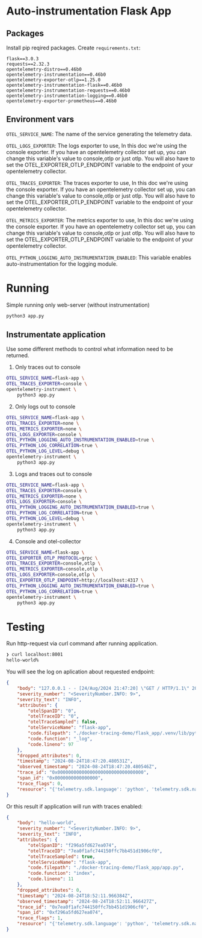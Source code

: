 # Auto-instrumentation Flask App

## Packages

Install pip reqired packages. Create `requirements.txt`:
```
flask==3.0.3
requests==2.32.3
opentelemetry-distro==0.46b0
opentelemetry-instrumentation==0.46b0
opentelemetry-exporter-otlp==1.25.0
opentelemetry-instrumentation-flask==0.46b0
opentelemetry-instrumentation-requests==0.46b0
opentelemetry-instrumentation-logging==0.46b0
opentelemetry-exporter-prometheus==0.46b0
```

## Environment vars

`OTEL_SERVICE_NAME`: The name of the service generating the telemetry data.

`OTEL_LOGS_EXPORTER`: The logs exporter to use, In this doc we're using the console exporter. If you have an opentelemetry collector set up, you can change this variable's value to console,otlp or just otlp. You will also have to set the OTEL_EXPORTER_OTLP_ENDPOINT variable to the endpoint of your opentelemetry collector.

`OTEL_TRACES_EXPORTER`: The traces exporter to use, In this doc we're using the console exporter. If you have an opentelemetry collector set up, you can change this variable's value to console,otlp or just otlp. You will also have to set the OTEL_EXPORTER_OTLP_ENDPOINT variable to the endpoint of your opentelemetry collector.

`OTEL_METRICS_EXPORTER`: The metrics exporter to use, In this doc we're using the console exporter. If you have an opentelemetry collector set up, you can change this variable's value to console,otlp or just otlp. You will also have to set the OTEL_EXPORTER_OTLP_ENDPOINT variable to the endpoint of your opentelemetry collector.

`OTEL_PYTHON_LOGGING_AUTO_INSTRUMENTATION_ENABLED`: This variable enables auto-instrumentation for the logging module.

# Running


Simple running only web-server (without instrumentation)
```sh
python3 app.py
```

## Instrumentate application

Use some different methods to control what information need to be returned.

1. Only traces out to console
```sh
OTEL_SERVICE_NAME=flask-app \
OTEL_TRACES_EXPORTER=console \
opentelemetry-instrument \
    python3 app.py
```

2. Only logs out to console
```sh
OTEL_SERVICE_NAME=flask-app \
OTEL_TRACES_EXPORTER=none \
OTEL_METRICS_EXPORTER=none \
OTEL_LOGS_EXPORTER=console \
OTEL_PYTHON_LOGGING_AUTO_INSTRUMENTATION_ENABLED=true \
OTEL_PYTHON_LOG_CORRELATION=true \
OTEL_PYTHON_LOG_LEVEL=debug \
opentelemetry-instrument \
    python3 app.py
```

3. Logs and traces out to console
```sh
OTEL_SERVICE_NAME=flask-app \
OTEL_TRACES_EXPORTER=console \
OTEL_METRICS_EXPORTER=none \
OTEL_LOGS_EXPORTER=console \
OTEL_PYTHON_LOGGING_AUTO_INSTRUMENTATION_ENABLED=true \
OTEL_PYTHON_LOG_CORRELATION=true \
OTEL_PYTHON_LOG_LEVEL=debug \
opentelemetry-instrument \
    python3 app.py
```

4. Console and otel-collector
```sh
OTEL_SERVICE_NAME=flask-app \
OTEL_EXPORTER_OTLP_PROTOCOL=grpc \
OTEL_TRACES_EXPORTER=console,otlp \
OTEL_METRICS_EXPORTER=console,otlp \
OTEL_LOGS_EXPORTER=console,otlp \
OTEL_EXPORTER_OTLP_ENDPOINT=http://localhost:4317 \
OTEL_PYTHON_LOGGING_AUTO_INSTRUMENTATION_ENABLED=true \
OTEL_PYTHON_LOG_CORRELATION=true \
opentelemetry-instrument \
    python3 app.py
```

# Testing

Run http-request via curl command after running application.
```sh
❯ curl localhost:8001
hello-world%
```

You will see the log on aplication about requested endpoint:
```json
{
    "body": "127.0.0.1 - - [24/Aug/2024 21:47:20] \"GET / HTTP/1.1\" 200 -",
    "severity_number": "<SeverityNumber.INFO: 9>",
    "severity_text": "INFO",
    "attributes": {
        "otelSpanID": "0",
        "otelTraceID": "0",
        "otelTraceSampled": false,
        "otelServiceName": "flask-app",
        "code.filepath": "./docker-tracing-demo/flask_app/.venv/lib/python3.12/site-packages/werkzeug/_internal.py",
        "code.function": "_log",
        "code.lineno": 97
    },
    "dropped_attributes": 0,
    "timestamp": "2024-08-24T18:47:20.480531Z",
    "observed_timestamp": "2024-08-24T18:47:20.480546Z",
    "trace_id": "0x00000000000000000000000000000000",
    "span_id": "0x0000000000000000",
    "trace_flags": 0,
    "resource": "{'telemetry.sdk.language': 'python', 'telemetry.sdk.name': 'opentelemetry', 'telemetry.sdk.version': '1.25.0', 'service.name': 'flask-app', 'telemetry.auto.version': '0.46b0'}"
}
```

Or this result if application will run with traces enabled:
```json
{
    "body": "hello-world",
    "severity_number": "<SeverityNumber.INFO: 9>",
    "severity_text": "INFO",
    "attributes": {
        "otelSpanID": "f296a5fd627ea074",
        "otelTraceID": "7ea0f1afc744150ffc7bb451d1906cf0",
        "otelTraceSampled": true,
        "otelServiceName": "flask-app",
        "code.filepath": "./docker-tracing-demo/flask_app/app.py",
        "code.function": "index",
        "code.lineno": 11
    },
    "dropped_attributes": 0,
    "timestamp": "2024-08-24T18:52:11.966384Z",
    "observed_timestamp": "2024-08-24T18:52:11.966427Z",
    "trace_id": "0x7ea0f1afc744150ffc7bb451d1906cf0",
    "span_id": "0xf296a5fd627ea074",
    "trace_flags": 1,
    "resource": "{'telemetry.sdk.language': 'python', 'telemetry.sdk.name': 'opentelemetry', 'telemetry.sdk.version': '1.25.0', 'service.name': 'flask-app', 'telemetry.auto.version': '0.46b0'}"
}
```